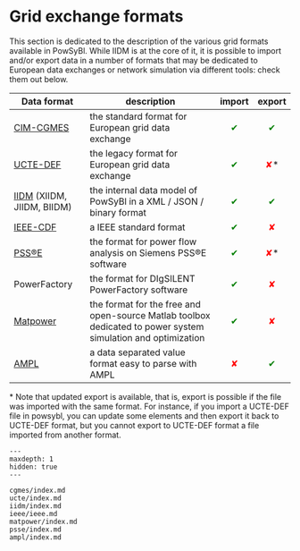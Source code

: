 # Grid exchange formats

This section is dedicated to the description of the various grid formats available in PowSyBl. While IIDM is at the core
of it, it is possible to import and/or export data in a number of formats that may be dedicated to European data
exchanges
or network simulation via different tools: check them out below.

| Data format                                 | description                                                                                                  |                  import                   |                  export                   |
|---------------------------------------------|--------------------------------------------------------------------------------------------------------------|:-----------------------------------------:|:-----------------------------------------:|
| [CIM-CGMES](cgmes/index.md)                 | the standard format for European grid data exchange                                                          | <span style="color:green">&#x2714;</span> | <span style="color:green">&#x2714;</span> |
| [UCTE-DEF](ucte/index.md)                   | the legacy format for European grid data exchange                                                            | <span style="color:green">&#x2714;</span> | <span style="color:red">&#x2718;</span>*  |
| [IIDM](iidm/index.md) (XIIDM, JIIDM, BIIDM) | the internal data model of PowSyBl in a XML / JSON / binary format                                           | <span style="color:green">&#x2714;</span> | <span style="color:green">&#x2714;</span> |
| [IEEE-CDF](ieee/ieee.md)                    | a IEEE standard format                                                                                       | <span style="color:green">&#x2714;</span> |  <span style="color:red">&#x2718;</span>  |
| [PSS®E](psse/index.md)                      | the format for power flow analysis on Siemens PSS®E software                                                 | <span style="color:green">&#x2714;</span> | <span style="color:red">&#x2718;</span>*  |
| PowerFactory                                | the format for DIgSILENT PowerFactory software                                                               | <span style="color:green">&#x2714;</span> |  <span style="color:red">&#x2718;</span>  |
| [Matpower](matpower/index.md)               | the format for the free and open-source Matlab toolbox dedicated to power system simulation and optimization | <span style="color:green">&#x2714;</span> |  <span style="color:red">&#x2718;</span>  |
| [AMPL](ampl/index.md)                       | a data separated value format easy to parse with AMPL                                                        |  <span style="color:red">&#x2718;</span>  | <span style="color:green">&#x2714;</span> |

\* Note that updated export is available, that is, export is possible if the file was imported with the same format.
For instance, if you import a UCTE-DEF file in powsybl, you can update some elements and then export it back to UCTE-DEF
format, but you cannot export to UCTE-DEF format a file imported from another format.

```{toctree}
---
maxdepth: 1
hidden: true
---

cgmes/index.md
ucte/index.md
iidm/index.md
ieee/ieee.md
matpower/index.md
psse/index.md
ampl/index.md
```

